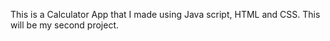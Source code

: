 This is a Calculator App that I made using Java script, HTML and CSS.
This will be my second project. 
